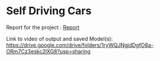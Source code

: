 # Self Driving Cars
Report for the project : [Report]()

Link to video of output and saved Model(s): https://drive.google.com/drive/folders/1ryWQJNgjdDgfO8a-ORm7Cz3eskc2lXG8?usp=sharing
